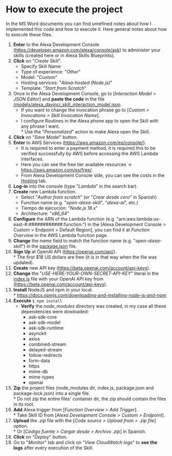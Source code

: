 # How to execute the project

In the MS Word documents you can find unrefined notes about how I implemented this code and how to execute it. Here general notes about how to execute these files.

1. **Enter** to the Alexa Development Console (https://developer.amazon.com/alexa/console/ask) to administer your skills (created here or in Alexa Skills Blueprints).
2. **Click** on "_Create Skill_".
    - Specify Skill Name
    - Type of experience: "_Other_"
    - Model: "_Custom_"
    - Hosting services: "_Alexa-hosted (Node.js)_"
    - Template: "_Start from Scratch_"
4. Once in the Alexa Development Console, go to [_Interaction Model > JSON Editor_] and **paste the code** in the file [/models/alexa_davinci_skill_interaction_model.json](https://github.com/jpartida97/alexa-davinci-skill/blob/a4b3e2c440b95a0adc32887964588c50ed0e1b98/models/alexa_davinci_skill_interaction_model.json).
    - If you want to change the invocation phrase go to [_Custom > Invocations > Skill Invocation Name_].
    - I configure Routines in the Alexa phone app to open the Skill with any phrase I want.
      <br/> \* Use the "_Personalized_" action to make Alexa open the Skill.
6. **Click** on "_Save Model_" button.
7. **Enter** to AWS Services (https://aws.amazon.com/es/console/).
    - It is required to enter a payment method, it is required this to be verified successfully by AWS before accessing the AWS Lambda interfaces.
    - Here you can see the free tier available resources -> https://aws.amazon.com/es/free/.
    - From Alexa Development Console side, you can see the costs in the [Hosting](https://developer.amazon.com/alexa/console/ask/editor/usage) tab.
9. **Log-in** into the console (type "_Lambda_" in the search bar).
10. **Create** new Lambda function.
    - Select "_Author from scratch_" (or "_Crear desde cero_" in Spanish)
    - Function name (e.g. "_open-alexa-skill_", "_alexa-ai_", etc.)
    - Tiempo de ejecución: "_Node.js 18.x_"
    - Architecture: "_x86_64_"
11. **Configure** the ARN of the Lambda function (e.g. "arn:aws:lambda:us-east-#:############:function:<FunctionName>") in the [Alexa Development Console > Custom > Endpoint > Default Region], you can find it at _Function Overview_ in the AWS Lambda function page.
12. **Change** the _name_ field to match the function name (e.g. "_open-alexa-skill_") in the [package.json](https://github.com/jpartida97/alexa-davinci-skill/blob/a4b3e2c440b95a0adc32887964588c50ed0e1b98/lambda/custom/package.json) file.
13. **Sign Up** at OpenAI API (https://openai.com/api/).
    <br/> \* The first $18 US dollars are free (it is in that way when the file was updated).
14. **Create** new API key (https://beta.openai.com/account/api-keys).
15. **Change** the "_USE-HERE-YOUR-OWN-SECRET-API-KEY_" literal in the [index.js](https://github.com/jpartida97/alexa-davinci-skill/blob/4e8748b45212f249608affd15ecd4c14b3b0e3e3/lambda/custom/index.js) file with your OpenAI API key from (https://beta.openai.com/account/api-keys).
16. **Install** NodeJS and npm in your local.
    <br/> \* https://docs.npmjs.com/downloading-and-installing-node-js-and-npm
14. **Execute** `$ npm install`
    - **Verify** the _node_modules_ directory was created, in my case all these dependencies were dowloaded:
      -  ask-sdk-core
      -  ask-sdk-model
      -  ask-sdk-runtime
      -  asynckit
      -  axios
      -  combined-stream
      -  delayed-stream
      -  follow-redirects
      -  form-data
      -  https
      -  mime-db
      -  mime-types
      -  openai
15. **Zip** the project files (node_modules dir, index.js, package.json and package-lock.json) into a single file.
    <br/> \* Do not zip the entire files' container dir, the zip should contain the files in its root.
16. **Add** Alexa trigger from [_Function Overview > Add Trigger_].
    <br/> \* Take Skill ID from [_Alexa Development Console > Custom > Endpoint_].
18. **Upload** the _.zip_ file with the [_Code source > Upload from > .zip file_] option.
    <br/> \* Or [_Código fuente > Cargar desde > Archivo .zip_] in Spanish.
19. **Click** on "_Deploy_" button.
20. Go to "_Monitor_" tab and click on "_View CloudWatch logs_" to **see the logs** after every execution of the Skill.
